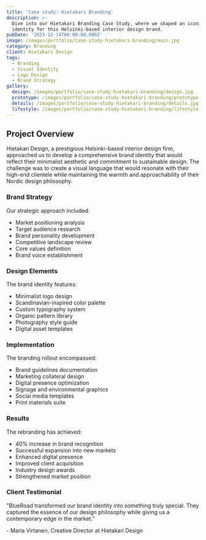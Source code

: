 ```yaml
---
title: 'Case study: Hietakari Branding'
description: >-
  Dive into our Hietakari Branding Case Study, where we shaped an iconic
  identity for this Helsinki-based interior design brand.
pubDate: '2023-12-14T00:00:00.000Z'
image: /images/portfolio/case-study-hietakari-branding/main.jpg
category: Branding
client: Hietakari Design
tags:
  - Branding
  - Visual Identity
  - Logo Design
  - Brand Strategy
gallery:
  design: /images/portfolio/case-study-hietakari-branding/design.jpg
  prototype: /images/portfolio/case-study-hietakari-branding/prototype.jpg
  details: /images/portfolio/case-study-hietakari-branding/details.jpg
  lifestyle: /images/portfolio/case-study-hietakari-branding/lifestyle.jpg
---
```


## Project Overview

Hietakari Design, a prestigious Helsinki-based interior design firm, approached us to develop a comprehensive brand identity that would reflect their minimalist aesthetic and commitment to sustainable design. The challenge was to create a visual language that would resonate with their high-end clientele while maintaining the warmth and approachability of their Nordic design philosophy.

### Brand Strategy

Our strategic approach included:

- Market positioning analysis
- Target audience research
- Brand personality development
- Competitive landscape review
- Core values definition
- Brand voice establishment

### Design Elements

The brand identity features:

- Minimalist logo design
- Scandinavian-inspired color palette
- Custom typography system
- Organic pattern library
- Photography style guide
- Digital asset templates

### Implementation

The branding rollout encompassed:

- Brand guidelines documentation
- Marketing collateral design
- Digital presence optimization
- Signage and environmental graphics
- Social media templates
- Print materials suite

### Results

The rebranding has achieved:

- 40% increase in brand recognition
- Successful expansion into new markets
- Enhanced digital presence
- Improved client acquisition
- Industry design awards
- Strengthened market position

### Client Testimonial

"BlueRoad transformed our brand identity into something truly special. They captured the essence of our design philosophy while giving us a contemporary edge in the market."

\- Maria Virtanen, Creative Director at Hietakari Design
